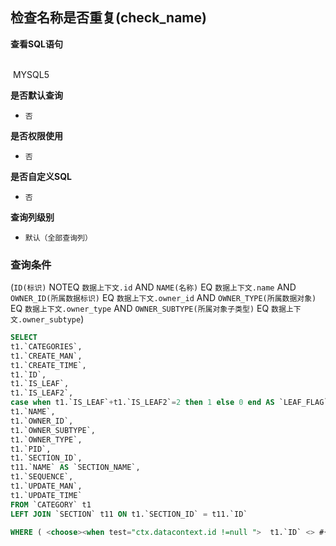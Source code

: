 ## 检查名称是否重复(check_name) <!-- {docsify-ignore-all} -->



<p class="panel-title"><b>查看SQL语句</b></p>
<br>

<el-row>
&nbsp;<el-tag @click="MYSQL5 = true">MYSQL5</el-tag>
</el-row>

<br>
<p class="panel-title"><b>是否默认查询</b></p>

* `否`

<p class="panel-title"><b>是否权限使用</b></p>

* `否`

<p class="panel-title"><b>是否自定义SQL</b></p>

* `否`

<p class="panel-title"><b>查询列级别</b></p>

* `默认（全部查询列）`



### 查询条件

(`ID(标识)` NOTEQ `数据上下文.id` AND `NAME(名称)` EQ `数据上下文.name` AND `OWNER_ID(所属数据标识)` EQ `数据上下文.owner_id` AND `OWNER_TYPE(所属数据对象)` EQ `数据上下文.owner_type` AND `OWNER_SUBTYPE(所属对象子类型)` EQ `数据上下文.owner_subtype`)





<el-dialog v-model="MYSQL5" title="MYSQL5">

```sql
SELECT
t1.`CATEGORIES`,
t1.`CREATE_MAN`,
t1.`CREATE_TIME`,
t1.`ID`,
t1.`IS_LEAF`,
t1.`IS_LEAF2`,
case when t1.`IS_LEAF`+t1.`IS_LEAF2`=2 then 1 else 0 end AS `LEAF_FLAG`,
t1.`NAME`,
t1.`OWNER_ID`,
t1.`OWNER_SUBTYPE`,
t1.`OWNER_TYPE`,
t1.`PID`,
t1.`SECTION_ID`,
t11.`NAME` AS `SECTION_NAME`,
t1.`SEQUENCE`,
t1.`UPDATE_MAN`,
t1.`UPDATE_TIME`
FROM `CATEGORY` t1 
LEFT JOIN `SECTION` t11 ON t1.`SECTION_ID` = t11.`ID` 

WHERE ( <choose><when test="ctx.datacontext.id !=null ">  t1.`ID` <> #{ctx.datacontext.id}  </when><otherwise>1=1</otherwise></choose>  AND  <choose><when test="ctx.datacontext.name !=null ">  t1.`NAME` = #{ctx.datacontext.name}  </when><otherwise>1=1</otherwise></choose>  AND  <choose><when test="ctx.datacontext.owner_id !=null ">  t1.`OWNER_ID` = #{ctx.datacontext.owner_id}  </when><otherwise>1=1</otherwise></choose>  AND  t1.`OWNER_TYPE` = #{ctx.datacontext.owner_type}  AND  <choose><when test="ctx.datacontext.owner_subtype !=null ">  t1.`OWNER_SUBTYPE` = #{ctx.datacontext.owner_subtype}  </when><otherwise>1=1</otherwise></choose> )
```

</el-dialog>

<script>
 const { createApp } = Vue
  createApp({
    data() {
      return {
                MYSQL5 : false
        
      }
    },
    methods: {
    }
  }).use(ElementPlus).mount('#app')
</script>